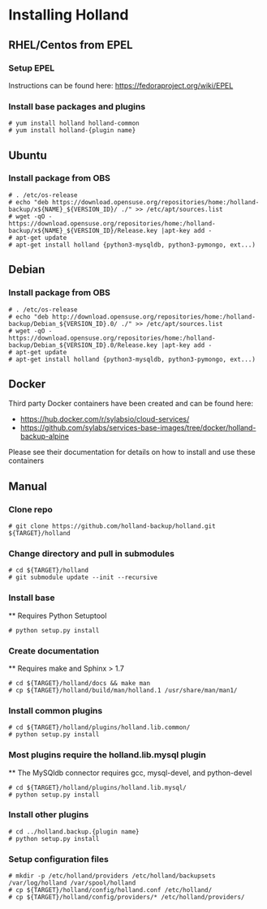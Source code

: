 # Installing Holland
## RHEL/Centos from EPEL
### Setup EPEL
Instructions can be found here: https://fedoraproject.org/wiki/EPEL
### Install base packages and plugins
```
# yum install holland holland-common
# yum install holland-{plugin name}
```

## Ubuntu
### Install package from OBS
```
# . /etc/os-release
# echo "deb https://download.opensuse.org/repositories/home:/holland-backup/x${NAME}_${VERSION_ID}/ ./" >> /etc/apt/sources.list
# wget -qO -  https://download.opensuse.org/repositories/home:/holland-backup/x${NAME}_${VERSION_ID}/Release.key |apt-key add -
# apt-get update
# apt-get install holland {python3-mysqldb, python3-pymongo, ext...)
  ```

## Debian
### Install package from OBS
```
# . /etc/os-release
# echo "deb http://download.opensuse.org/repositories/home:/holland-backup/Debian_${VERSION_ID}.0/ ./" >> /etc/apt/sources.list
# wget -qO -  https://download.opensuse.org/repositories/home:/holland-backup/Debian_${VERSION_ID}.0/Release.key |apt-key add -
# apt-get update
# apt-get install holland {python3-mysqldb, python3-pymongo, ext...)
```

## Docker
Third party Docker containers have been created and can be found here:
* https://hub.docker.com/r/sylabsio/cloud-services/
* https://github.com/sylabs/services-base-images/tree/docker/holland-backup-alpine

Please see their documentation for details on how to install and use these containers

## Manual
### Clone repo
```
# git clone https://github.com/holland-backup/holland.git ${TARGET}/holland
```

### Change directory and pull in submodules
```
# cd ${TARGET}/holland
# git submodule update --init --recursive
```

### Install base
** Requires Python Setuptool
```
# python setup.py install
```

### Create documentation
** Requires make and Sphinx > 1.7
```
# cd ${TARGET}/holland/docs && make man
# cp ${TARGET}/holland/build/man/holland.1 /usr/share/man/man1/
```

### Install common plugins
```
# cd ${TARGET}/holland/plugins/holland.lib.common/
# python setup.py install
```

### Most plugins require the holland.lib.mysql plugin
** The MySQldb connector requires gcc, mysql-devel, and python-devel
```
# cd ${TARGET}/holland/plugins/holland.lib.mysql/
# python setup.py install
```

### Install other plugins
```
# cd ../holland.backup.{plugin name}
# python setup.py install
```

### Setup configuration files
```
# mkdir -p /etc/holland/providers /etc/holland/backupsets /var/log/holland /var/spool/holland
# cp ${TARGET}/holland/config/holland.conf /etc/holland/
# cp ${TARGET}/holland/config/providers/* /etc/holland/providers/
```
